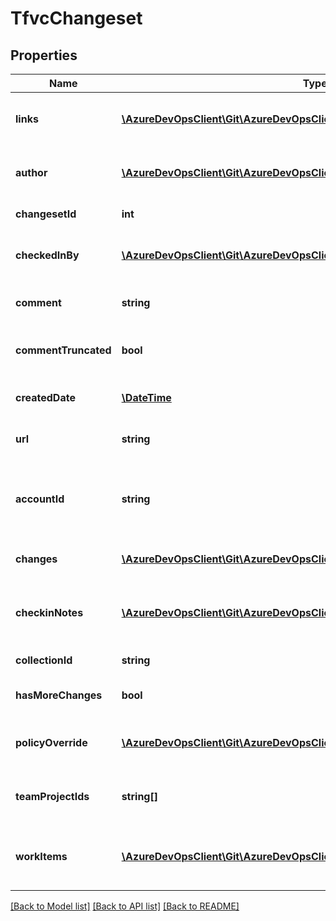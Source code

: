# TfvcChangeset

## Properties
Name | Type | Description | Notes
------------ | ------------- | ------------- | -------------
**links** | [**\AzureDevOpsClient\Git\AzureDevOpsClient\Git\Model\ReferenceLinks**](ReferenceLinks.md) | A collection of REST reference links. | [optional] 
**author** | [**\AzureDevOpsClient\Git\AzureDevOpsClient\Git\Model\IdentityRef**](IdentityRef.md) | Alias or display name of user. | [optional] 
**changesetId** | **int** | Changeset Id. | [optional] 
**checkedInBy** | [**\AzureDevOpsClient\Git\AzureDevOpsClient\Git\Model\IdentityRef**](IdentityRef.md) | Alias or display name of user. | [optional] 
**comment** | **string** | Comment for the changeset. | [optional] 
**commentTruncated** | **bool** | Was the Comment result truncated? | [optional] 
**createdDate** | [**\DateTime**](\DateTime.md) | Creation date of the changeset. | [optional] 
**url** | **string** | URL to retrieve the item. | [optional] 
**accountId** | **string** | Changeset Account Id also known as Organization Id. | [optional] 
**changes** | [**\AzureDevOpsClient\Git\AzureDevOpsClient\Git\Model\TfvcChange[]**](TfvcChange.md) | List of associated changes. | [optional] 
**checkinNotes** | [**\AzureDevOpsClient\Git\AzureDevOpsClient\Git\Model\CheckinNote[]**](CheckinNote.md) | List of Checkin Notes for the changeset. | [optional] 
**collectionId** | **string** | Changeset collection Id. | [optional] 
**hasMoreChanges** | **bool** | True if more changes are available. | [optional] 
**policyOverride** | [**\AzureDevOpsClient\Git\AzureDevOpsClient\Git\Model\TfvcPolicyOverrideInfo**](TfvcPolicyOverrideInfo.md) | Policy Override for the changeset. | [optional] 
**teamProjectIds** | **string[]** | Team Project Ids for the changeset. | [optional] 
**workItems** | [**\AzureDevOpsClient\Git\AzureDevOpsClient\Git\Model\AssociatedWorkItem[]**](AssociatedWorkItem.md) | List of work items associated with the changeset. | [optional] 

[[Back to Model list]](../README.md#documentation-for-models) [[Back to API list]](../README.md#documentation-for-api-endpoints) [[Back to README]](../README.md)


